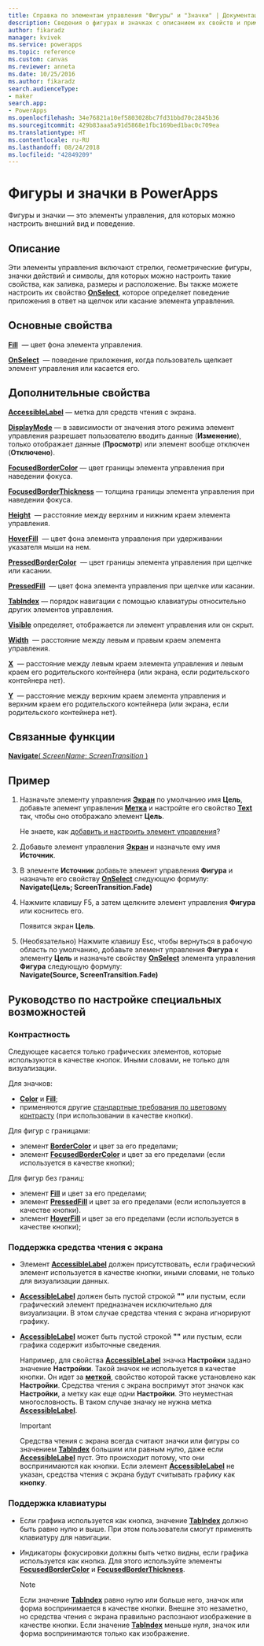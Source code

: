 ```yaml
---
title: Справка по элементам управления "Фигуры" и "Значки" | Документация Майкрософт
description: Сведения о фигурах и значках с описанием их свойств и примерами
author: fikaradz
manager: kvivek
ms.service: powerapps
ms.topic: reference
ms.custom: canvas
ms.reviewer: anneta
ms.date: 10/25/2016
ms.author: fikaradz
search.audienceType:
- maker
search.app:
- PowerApps
ms.openlocfilehash: 34e76821a10ef5803028bc7fd31bbd70c2845b36
ms.sourcegitcommit: 429b83aaa5a91d5868e1fbc169bed1bac0c709ea
ms.translationtype: HT
ms.contentlocale: ru-RU
ms.lasthandoff: 08/24/2018
ms.locfileid: "42849209"
---
```

# <a name="shape-controls-and-icon-controls-in-powerapps"></a>Фигуры и значки в PowerApps
Фигуры и значки — это элементы управления, для которых можно настроить внешний вид и поведение.

## <a name="description"></a>Описание
Эти элементы управления включают стрелки, геометрические фигуры, значки действий и символы, для которых можно настроить такие свойства, как заливка, размеры и расположение. Вы также можете настроить их свойство **[OnSelect](properties-core.md)**, которое определяет поведение приложения в ответ на щелчок или касание элемента управления.

## <a name="key-properties"></a>Основные свойства
**[Fill](properties-color-border.md)**  — цвет фона элемента управления.

**[OnSelect](properties-core.md)**  — поведение приложения, когда пользователь щелкает элемент управления или касается его.

## <a name="additional-properties"></a>Дополнительные свойства
**[AccessibleLabel](properties-accessibility.md)** — метка для средств чтения с экрана.

**[DisplayMode](properties-core.md)** — в зависимости от значения этого режима элемент управления разрешает пользователю вводить данные (**Изменение**), только отображает данные (**Просмотр**) или элемент вообще отключен (**Отключено**).

**[FocusedBorderColor](properties-color-border.md)** — цвет границы элемента управления при наведении фокуса.

**[FocusedBorderThickness](properties-color-border.md)** — толщина границы элемента управления при наведении фокуса.

**[Height](properties-size-location.md)**  — расстояние между верхним и нижним краем элемента управления.

**[HoverFill](properties-color-border.md)**  — цвет фона элемента управления при удерживании указателя мыши на нем.

**[PressedBorderColor](properties-color-border.md)**  — цвет границы элемента управления при щелчке или касании.

**[PressedFill](properties-color-border.md)**  — цвет фона элемента управления при щелчке или касании.

**[TabIndex](properties-accessibility.md)** — порядок навигации с помощью клавиатуры относительно других элементов управления.

**[Visible](properties-core.md)** определяет, отображается ли элемент управления или он скрыт.

**[Width](properties-size-location.md)**  — расстояние между левым и правым краем элемента управления.

**[X](properties-size-location.md)**  — расстояние между левым краем элемента управления и левым краем его родительского контейнера (или экрана, если родительского контейнера нет).

**[Y](properties-size-location.md)**  — расстояние между верхним краем элемента управления и верхним краем его родительского контейнера (или экрана, если родительского контейнера нет).

## <a name="related-functions"></a>Связанные функции

[**Navigate**( *ScreenName*; *ScreenTransition* )](../functions/function-navigate.md)

## <a name="example"></a>Пример

1. Назначьте элементу управления **[Экран](control-screen.md)** по умолчанию имя **Цель**, добавьте элемент управления **[Метка](control-text-box.md)** и настройте его свойство **[Text](properties-core.md)** так, чтобы оно отображало элемент **Цель**.

    Не знаете, как [добавить и настроить элемент управления](../add-configure-controls.md)?

2. Добавьте элемент управления **[Экран](control-screen.md)** и назначьте ему имя **Источник**.
3. В элементе **Источник** добавьте элемент управления **Фигура** и назначьте его свойству **[OnSelect](properties-core.md)** следующую формулу:<br>**Navigate(Цель; ScreenTransition.Fade)**
4. Нажмите клавишу F5, а затем щелкните элемент управления **Фигура** или коснитесь его.

    Появится экран **Цель**.

5. (Необязательно) Нажмите клавишу Esc, чтобы вернуться в рабочую область по умолчанию, добавьте элемент управления **Фигура** к элементу **Цель** и назначьте свойству **[OnSelect](properties-core.md)** элемента управления **Фигура** следующую формулу:
   <br>**Navigate(Source, ScreenTransition.Fade)**


## <a name="accessibility-guidelines"></a>Руководство по настройке специальных возможностей

### <a name="color-contrast"></a>Контрастность

Следующее касается только графических элементов, которые используются в качестве кнопок. Иными словами, не только для визуализации.

Для значков:
* **[Color](properties-color-border.md)** и **[Fill](properties-color-border.md)**;
* применяются другие [стандартные требования по цветовому контрасту](../accessible-apps-color.md) (при использовании в качестве кнопки).

Для фигур с границами:
* элемент **[BorderColor](properties-color-border.md)** и цвет за его пределами;
* элемент **[FocusedBorderColor](properties-color-border.md)** и цвет за его пределами (если используется в качестве кнопки);

Для фигур без границ:
* элемент **[Fill](properties-color-border.md)** и цвет за его пределами;
* элемент **[PressedFill](properties-color-border.md)** и цвет за его пределами (если используется в качестве кнопки).
* элемент **[HoverFill](properties-color-border.md)** и цвет за его пределами (если используется в качестве кнопки);

### <a name="screen-reader-support"></a>Поддержка средства чтения с экрана
* Элемент **[AccessibleLabel](properties-accessibility.md)** должен присутствовать, если графический элемент используется в качестве кнопки, иными словами, не только для визуализации данных.
* **[AccessibleLabel](properties-accessibility.md)** должен быть пустой строкой **""** или пустым, если графический элемент предназначен исключительно для визуализации. В этом случае средства чтения с экрана игнорируют графику.
* **[AccessibleLabel](properties-accessibility.md)** может быть пустой строкой **""** или пустым, если графика содержит избыточные сведения.

    Например, для свойства **[AccessibleLabel](properties-accessibility.md)** значка **Настройки** задано значение **Настройки**. Такой значок не используется в качестве кнопки. Он идет за **[меткой](control-text-box.md)**, свойство которой также установлено как **Настройки**. Средства чтения с экрана воспримут этот значок как **Настройки**, а метку как еще одни **Настройки**. Это неуместная многословность. В таком случае значку не нужна метка **[AccessibleLabel](properties-accessibility.md)**.

    > [!IMPORTANT]
    > Средства чтения с экрана всегда считают значки или фигуры со значением **[TabIndex](properties-accessibility.md)** большим или равным нулю, даже если **[AccessibleLabel](properties-accessibility.md)** пуст. Это происходит потому, что они воспринимаются как кнопки. Если элемент **[AccessibleLabel](properties-accessibility.md)** не указан, средства чтения с экрана будут считывать графику как **кнопку**.

### <a name="keyboard-support"></a>Поддержка клавиатуры
* Если графика используется как кнопка, значение **[TabIndex](properties-accessibility.md)** должно быть равно нулю и выше. При этом пользователи смогут применять клавиатуру для навигации.
* Индикаторы фокусировки должны быть четко видны, если графика используется как кнопка. Для этого используйте элементы **[FocusedBorderColor](properties-color-border.md)** и **[FocusedBorderThickness](properties-color-border.md)**.

    > [!NOTE]
  > Если значение **[TabIndex](properties-accessibility.md)** равно нулю или больше него, значок или форма воспринимается в качестве кнопки. Внешне это незаметно, но средства чтения с экрана правильно распознают изображение в качестве кнопки. Если значение **[TabIndex](properties-accessibility.md)** меньше нуля, значок или форма воспринимаются только как изображение.
